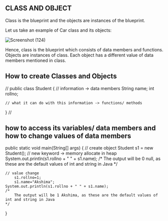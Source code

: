 ## CLASS AND OBJECT
  Class is the blueprint and the objects are instances of the blueprint. 

  Let us take an example of Car class and its objects:
  
  ![Screenshot (124)](https://user-images.githubusercontent.com/72231697/155797465-9668527f-eb8e-4e9e-b5c8-c2d8076655ca.png)
  
  Hence, class is the blueprint which consists of data members and functions. Objects are instances of class. Each object has a different value of data members mentioned in class.

## How to create Classes and Objects
//
public class Student {
    // information -> data members
    String name;
    int rollno;
    
    // what it can do with this information -> functions/ methods

}
//

## how to access its variables/ data members and how to change values of data members

public static void main(String[] args) {
    // create object
		Student s1 = new Student(); // new keyword -> memory allocate in heap
		System.out.println(s1.rollno + " " + s1.name); 
    /* 
        The output will be 0 null, as these are the default values of int and string in Java
    */ 
    
    // value change
		s1.rollno=1;
		s1.name="Akshima";
    System.out.println(s1.rollno + " " + s1.name);
    /* 
        The output will be 1 Akshima, as these are the default values of int and string in Java
    */ 
}



